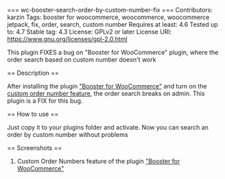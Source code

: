 === wc-booster-search-order-by-custom-number-fix ===
Contributors: karzin
Tags: booster for woocommerce, woocommerce, woocommerce jetpack, fix, order, search, custom number
Requires at least: 4.6
Tested up to: 4.7
Stable tag: 4.3
License: GPLv2 or later
License URI: https://www.gnu.org/licenses/gpl-2.0.html

This plugin FIXES a bug on "Booster for WooCommerce" plugin, where the order search based on custom number doesn't work

== Description ==

After installing the plugin <a href="https://br.wordpress.org/plugins/woocommerce-jetpack/">"Booster for WooCommerce"</a> and turn on the <a href="http://booster.io/features/woocommerce-custom-order-numbers/">custom order number feature</a>, the order search breaks on admin.
This plugin is a FIX for this bug.

== How to use ==

Just copy it to your plugins folder and activate.
Now you can search an order by custom number without problems

== Screenshots ==

1. Custom Order Numbers feature of the plugin <a href="https://br.wordpress.org/plugins/woocommerce-jetpack/">"Booster for WooCommerce"</a>